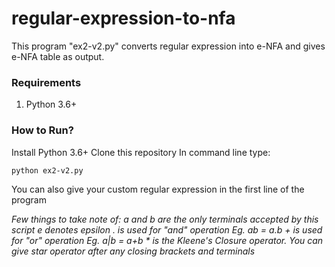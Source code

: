 # regular-expression-to-nfa

This program "ex2-v2.py" converts regular expression into e-NFA and gives e-NFA table as output.

### Requirements
1. Python 3.6+

### How to Run?
Install Python 3.6+
Clone this repository
In command line type:
```
python ex2-v2.py
```

You can also give your custom regular expression in the first line of the program

*Few things to take note of:
    a and b are the only terminals accepted by this script
    e denotes epsilon
    . is used for "and" operation Eg. ab = a.b
    + is used for "or" operation Eg. a|b = a+b
    * is the Kleene's Closure operator. You can give star operator after any closing brackets and terminals*

